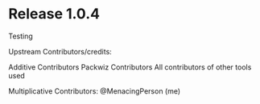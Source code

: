 # Release 1.0.4

Testing

Upstream Contributors/credits:

Additive Contributors
Packwiz Contributors
All contributors of other tools used

Multiplicative Contributors:
@MenacingPerson (me)
